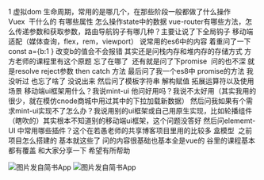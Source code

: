 1
虚拟dom
生命周期，常用的是哪几个，在那些阶段一般都做了什么操作
Vuex  干什么的 有哪些属性 怎么操作state中的数据
vue-router有哪些方法，怎么传递参数和获取参数，路由导航钩子有哪几种？主要让说了下全局钩子
移动端适配（媒体查询，flex，rem，viewport）
说常用的es6中的内容 着重问了一下const a={b:1 } 改变b的值会不会报错 其实还是问栈内存和堆内存的存储方式 方方老师的课程里有这个原题 忘了在哪了  还有就是问了下promise  问的也不深 就是resolve reject参数 then catch 方法 最后问了我一个es8中 promise的方法 我没听过 也忘了啥了 没说出来 然后问了模板字符串 解构赋值 拓展运算符以及使用场景
移动端ui框架用什么？我说mint-ui 他问好用吗？我说不太好用（其实我用的很少，就在模仿cnode商城中用过其中的下拉加载新数据） 然后问我如果有个需求mint-ui实现不了怎么办？我说用别的ui框架或自己用原生实现，比如轮播组件（瞎吹的）其实根本不知道别的移动端ui框架，这个问题没答好
然后问elememt-UI 中常用哪些插件？这个在若愚老师的共享博客项目里用的比较多
盒模型 
之前项目怎么搭建的
基本就这些了 问的内容很基础也基本全是vue的 谷里的课程基本都有覆盖 和大家分享一下 希望有所帮助

![图片发自简书App](http://upload-images.jianshu.io/upload_images/7094266-237b1a6d4d745cad.jpg?imageMogr2/auto-orient/strip%7CimageView2/2/w/1080/q/50)
![图片发自简书App](http://upload-images.jianshu.io/upload_images/7094266-e4c82eef0b0f8e6c.jpg?imageMogr2/auto-orient/strip%7CimageView2/2/w/1080/q/50)
